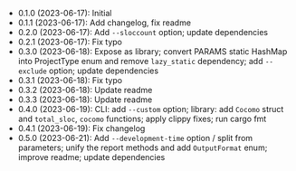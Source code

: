 * 0.1.0 (2023-06-17): Initial
* 0.1.1 (2023-06-17): Add changelog, fix readme
* 0.2.0 (2023-06-17): Add `--sloccount` option; update dependencies
* 0.2.1 (2023-06-17): Fix typo
* 0.3.0 (2023-06-18): Expose as library; convert PARAMS static HashMap into
  ProjectType enum and remove `lazy_static` dependency; add `--exclude` option;
  update dependencies
* 0.3.1 (2023-06-18): Fix typo
* 0.3.2 (2023-06-18): Update readme
* 0.3.3 (2023-06-18): Update readme
* 0.4.0 (2023-06-19): CLI: add `--custom` option; library: add `Cocomo` struct
  and `total_sloc`, `cocomo` functions; apply clippy fixes; run cargo fmt
* 0.4.1 (2023-06-19): Fix changelog
* 0.5.0 (2023-06-21): Add `--development-time` option / split from parameters;
  unify the report methods and add `OutputFormat` enum; improve readme; update
  dependencies
